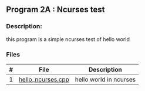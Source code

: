 ## Program 2A : Ncurses test

### Description: 

this program is a simple ncurses test of hello world

### Files 

|   #   | File             | Description                                        |
| :---: | ---------------- | -------------------------------------------------- |
|   1   | [hello_ncurses.cpp](hello_ncurses.cpp)         | hello world in ncurses    |
